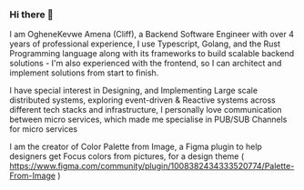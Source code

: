 ### Hi there 👋

I am OgheneKevwe Amena (Cliff), a Backend Software Engineer with over 4 years of professional experience, I use Typescript, Golang, and the Rust Programming language along with its frameworks to build scalable backend solutions -  I'm also experienced with the frontend, so I can architect and implement solutions from start to finish.

I have special interest in Designing, and Implementing Large scale distributed systems, exploring event-driven & Reactive systems across different tech stacks and infrastructure, I personally love communication between micro services, which made me specialise in PUB/SUB Channels for micro services

I am the creator of Color Palette from Image, a Figma plugin to help designers get Focus colors from pictures, for a design theme ( https://www.figma.com/community/plugin/1008382434333520774/Palette-From-Image )
